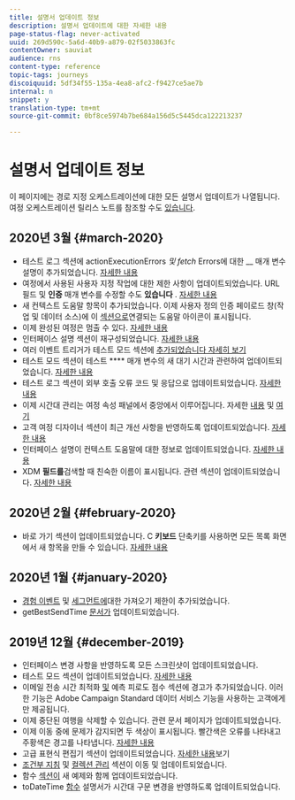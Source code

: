 ```yaml
---
title: 설명서 업데이트 정보
description: 설명서 업데이트에 대한 자세한 내용
page-status-flag: never-activated
uuid: 269d590c-5a6d-40b9-a879-02f5033863fc
contentOwner: sauviat
audience: rns
content-type: reference
topic-tags: journeys
discoiquuid: 5df34f55-135a-4ea8-afc2-f9427ce5ae7b
internal: n
snippet: y
translation-type: tm+mt
source-git-commit: 0bf8ce5974b7be684a156d5c5445dca122213237

---
```



# 설명서 업데이트 정보

이 페이지에는 경로 지정 오케스트레이션에 대한 모든 설명서 업데이트가 나열됩니다.
여정 오케스트레이션 릴리스 노트를 참조할 수도 [있습니다](../release-notes/release-notes.md).

## 2020년 3월 {#march-2020}

* 테스트 로그 섹션에 actionExecutionErrors _및 fetch_ Errors에 대한 __ 매개 변수 설명이 추가되었습니다. [자세한 내용](../building-journeys/testing-the-journey.md#viewing_logs)
* 여정에서 사용된 사용자 지정 작업에 대한 제한 사항이 업데이트되었습니다. URL 필드 및 **인증** 매개 변수를 수정할 수도 **있습니다** . [자세한 내용](../action/about-custom-action-configuration.md)
* 새 컨텍스트 도움말 항목이 추가되었습니다. 이제 사용자 정의 인증 페이로드 창(작업 및 데이터 소스)에 이 [섹션으로](../datasource/external-data-sources.md#section_wjp_nl5_nhb)연결되는 도움말 아이콘이 표시됩니다.
* 이제 완성된 여정은 멈출 수 있다. [자세한 내용](../building-journeys/using-the-journey-designer.md)
* 인터페이스 설명 섹션이 재구성되었습니다. [자세한 내용](../about/user-interface.md)
* 여러 이벤트 트리거가 테스트 모드 섹션에 [추가되었습니다 자세히 보기](../building-journeys/testing-the-journey.md#firing_events)
* 테스트 모드 섹션이 테스트 **** 매개 변수의 새 대기 시간과 관련하여 업데이트되었습니다. [자세한 내용](../building-journeys/testing-the-journey.md)
* 테스트 로그 섹션이 외부 호출 오류 코드 및 응답으로 업데이트되었습니다. [자세한 내용](../building-journeys/testing-the-journey.md#viewing_logs)
* 이제 시간대 관리는 여정 속성 패널에서 중앙에서 이루어집니다. 자세한 [내용](../building-journeys/changing-properties.md#timezone) 및 [여기](../building-journeys/timezone-management.md)
* 고객 여정 디자이너 섹션이 최근 개선 사항을 반영하도록 업데이트되었습니다. [자세한 내용](../building-journeys/using-the-journey-designer.md)
* 인터페이스 설명이 컨텍스트 도움말에 대한 정보로 업데이트되었습니다. [자세한 내용](../about/user-interface.md#section_ksq_zr1_ffb)
* XDM **필드를**&#x200B;검색할 때 친숙한 이름이 표시됩니다. 관련 섹션이 업데이트되었습니다. [자세한 내용](../about/user-interface.md#friendly-names-display)


## 2020년 2월 {#february-2020}

* 바로 가기 섹션이 업데이트되었습니다. C **키보드** 단축키를 사용하면 모든 목록 화면에서 새 항목을 만들 수 있습니다. [자세한 내용](../about/user-interface.md#section_ksq_zr1_ffb)

## 2020년 1월 {#january-2020}

* [경험 이벤트](../datasource/adobe-experience-platform-data-source.md) 및 [세그먼트에](../functions/functioninsegment.md)대한 가져오기 제한이 추가되었습니다.
* getBestSendTime [문서가](../functions/functiongetbestsendtime.md) 업데이트되었습니다.

## 2019년 12월 {#december-2019}

* 인터페이스 변경 사항을 반영하도록 모든 스크린샷이 업데이트되었습니다.
* 테스트 모드 섹션이 업데이트되었습니다. [자세한 내용](../building-journeys/testing-the-journey.md)
* 이메일 전송 시간 최적화 [및](../building-journeys/wait-activity.md) 예측 피로도 점수 [](../usecase/leveraging-fatigue-scores.md) 섹션에 경고가 추가되었습니다. 이러한 기능은 Adobe Campaign Standard 데이터 서비스 기능을 사용하는 고객에게만 제공됩니다.
* 이제 중단된 여행을 삭제할 수 있습니다. 관련 문서 페이지가 업데이트되었습니다.
* 이제 이동 중에 문제가 감지되면 두 색상이 표시됩니다. 빨간색은 오류를 나타내고 주황색은 경고를 나타냅니다. [자세한 내용](../about/troubleshooting.md)
* 고급 표현식 편집기 섹션이 업데이트되었습니다. [자세한 내용](../expression/expressionadvanced.md)보기
* [조건부 지침](../expression/conditional-instruction.md) 및 [컬렉션 관리](../expression/collection-management-functions.md) 섹션이 이동 및 업데이트되었습니다.
* 함수 [섹션이](../expression/functions.md) 새 예제와 함께 업데이트되었습니다.
* toDateTime [함수](../functions/functiontodatetime.md) 설명서가 시간대 구문 변경을 반영하도록 업데이트되었습니다.
